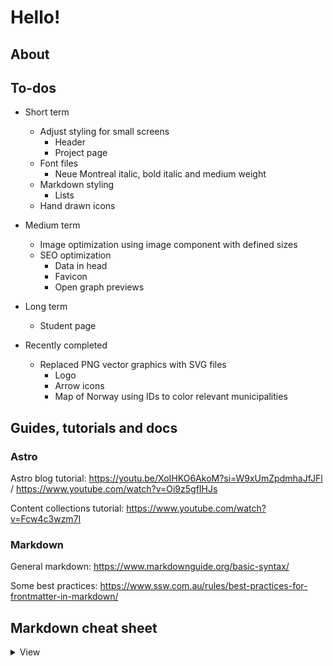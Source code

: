 # Hello!

## About

## To-dos
- Short term
    - Adjust styling for small screens
        - Header
        - Project page
    - Font files
        - Neue Montreal italic, bold italic and medium weight
    - Markdown styling
        - Lists
    - Hand drawn icons
- Medium term
    - Image optimization using image component with defined sizes
    - SEO optimization
        - Data in head
        - Favicon
        - Open graph previews
- Long term
    - Student page

- Recently completed
    - Replaced PNG vector graphics with SVG files
        - Logo
        - Arrow icons
        - Map of Norway using IDs to color relevant municipalities

## Guides, tutorials and docs

### Astro

Astro blog tutorial: https://youtu.be/XoIHKO6AkoM?si=W9xUmZpdmhaJfJFl / https://www.youtube.com/watch?v=Oi9z5gfIHJs

Content collections tutorial: https://www.youtube.com/watch?v=Fcw4c3wzm7I 

### Markdown

General markdown: https://www.markdownguide.org/basic-syntax/

Some best practices: https://www.ssw.com.au/rules/best-practices-for-frontmatter-in-markdown/

## Markdown cheat sheet

<details>
  <summary>View</summary>

  ```

  ### Heading
  # Dette er en titteloverskift (H1)

Dette er er vanlig avsnitt

## Dette er en underoverskrift (H2)

### Dette er enda en underoverskrift (H3) og så videre

Slik lager du en [link](https://duckduckgo.com)

Slik lager du raske linker til nettsider eller epostadresser: <https://www.markdownguide.org> og <fake@example.com> 

Det er også mulig å flytte linkadresser utenfor teksten ved bruk av  [hakeparentes][1]. Dette kan gjøre teksten enklere å lese mens man jobber med den

[1]: <https://snl.no/klamme>

Bilder legger du inn slik:

![Her skriver du inn bildeteksten til skjermleseren.](../../images/projects/nettside.jpg)

For å optimalisere bildestørrelsen må du linke til bilder som ligger i /src/images og **ikke** i public-mappa.

Slik gjør du tekst **bold.**

Slik gjør du tekst *kursiv.*

Slik gjør du tekst ***bold og kursiv.***

For å vise et symbol som vanligvis brukes til formatering bruker du omvendt skråstrek:

\#twitter

Du markerer linjeskift  
med to mellomrom ved skiftet.

Slik laget du en skillelinje:
***

Slik lager du en nummerert liste:
1. Første punkt
2. Andre punkt
    1. Første underpunkt
    2. Andre underpunkt
3. Tredje punkt

Slik lager du en unummerert liste:
- Første punkt
- Andre punkt
    - Første underpunkt
    - Andre underpunkt
- Tredje punkt

```

</details>